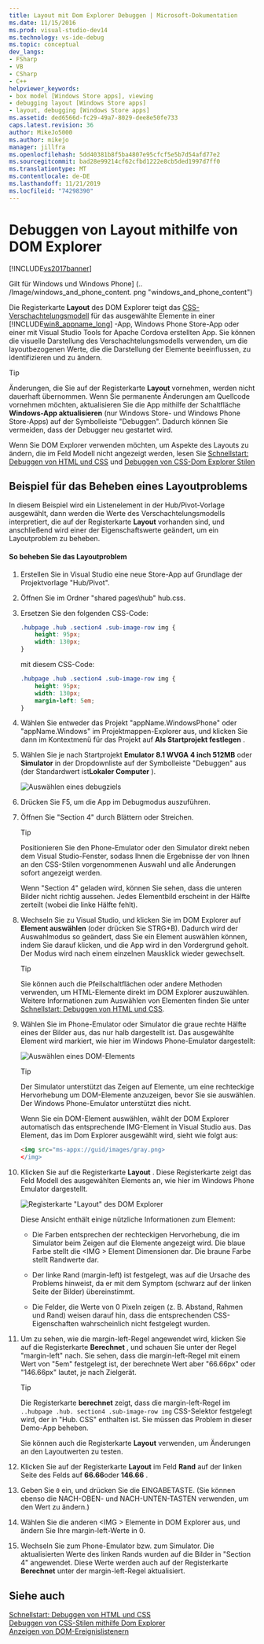 ```yaml
---
title: Layout mit Dom Explorer Debuggen | Microsoft-Dokumentation
ms.date: 11/15/2016
ms.prod: visual-studio-dev14
ms.technology: vs-ide-debug
ms.topic: conceptual
dev_langs:
- FSharp
- VB
- CSharp
- C++
helpviewer_keywords:
- box model [Windows Store apps], viewing
- debugging layout [Windows Store apps]
- layout, debugging [Windows Store apps]
ms.assetid: ded6566d-fc29-49a7-8029-dee8e50fe733
caps.latest.revision: 36
author: MikeJo5000
ms.author: mikejo
manager: jillfra
ms.openlocfilehash: 5dd40381b8f5ba4807e95cfcf5e5b7d54afd77e2
ms.sourcegitcommit: bad28e99214cf62cfbd1222e8cb5ded1997d7ff0
ms.translationtype: MT
ms.contentlocale: de-DE
ms.lasthandoff: 11/21/2019
ms.locfileid: "74298390"
---
```

# <a name="debug-layout-using-dom-explorer"></a>Debuggen von Layout mithilfe von DOM Explorer
[!INCLUDE[vs2017banner](../includes/vs2017banner.md)]

Gilt für Windows und Windows Phone] (.. /Image/windows_and_phone_content. png "windows_and_phone_content")  
  
 Die Registerkarte **Layout** des DOM Explorer teigt das [CSS-Verschachtelungsmodell](https://go.microsoft.com/fwlink/?LinkID=238778) für das ausgewählte Elemente in einer [!INCLUDE[win8_appname_long](../includes/win8-appname-long-md.md)] -App, Windows Phone Store-App oder einer mit Visual Studio Tools for Apache Cordova erstellten App. Sie können die visuelle Darstellung des Verschachtelungsmodells verwenden, um die layoutbezogenen Werte, die die Darstellung der Elemente beeinflussen, zu identifizieren und zu ändern.  
  
> [!TIP]
> Änderungen, die Sie auf der Registerkarte **Layout** vornehmen, werden nicht dauerhaft übernommen. Wenn Sie permanente Änderungen am Quellcode vornehmen möchten, aktualisieren Sie die App mithilfe der Schaltfläche **Windows-App aktualisieren** (nur Windows Store- und Windows Phone Store-Apps) auf der Symbolleiste "Debuggen". Dadurch können Sie vermeiden, dass der Debugger neu gestartet wird.  
  
 Wenn Sie DOM Explorer verwenden möchten, um Aspekte des Layouts zu ändern, die im Feld Modell nicht angezeigt werden, lesen Sie [Schnellstart: Debuggen von HTML und CSS](../debugger/quickstart-debug-html-and-css.md) und [Debuggen von CSS-Dom Explorer Stilen](../debugger/debug-css-styles-using-dom-explorer.md)  
  
## <a name="example-of-fixing-a-layout-issue"></a>Beispiel für das Beheben eines Layoutproblems  
 In diesem Beispiel wird ein Listenelement in der Hub/Pivot-Vorlage ausgewählt, dann werden die Werte des Verschachtelungsmodells interpretiert, die auf der Registerkarte **Layout** vorhanden sind, und anschließend wird einer der Eigenschaftswerte geändert, um ein Layoutproblem zu beheben.  
  
#### <a name="to-fix-the-layout-issue"></a>So beheben Sie das Layoutproblem  
  
1. Erstellen Sie in Visual Studio eine neue Store-App auf Grundlage der Projektvorlage "Hub/Pivot".  
  
2. Öffnen Sie im Ordner "shared pages\hub" hub.css.  
  
3. Ersetzen Sie den folgenden CSS-Code:  
  
    ```css  
    .hubpage .hub .section4 .sub-image-row img {  
        height: 95px;  
        width: 130px;  
    }  
    ```  
  
     mit diesem CSS-Code:  
  
    ```css  
    .hubpage .hub .section4 .sub-image-row img {  
        height: 95px;  
        width: 130px;  
        margin-left: 5em;  
    }  
    ```  
  
4. Wählen Sie entweder das Projekt "appName.WindowsPhone" oder "appName.Windows" im Projektmappen-Explorer aus, und klicken Sie dann im Kontextmenü für das Projekt auf **Als Startprojekt festlegen** .  
  
5. Wählen Sie je nach Startprojekt **Emulator 8.1 WVGA 4 inch 512MB** oder **Simulator** in der Dropdownliste auf der Symbolleiste "Debuggen" aus (der Standardwert ist**Lokaler Computer** ).  
  
     ![Auswählen eines debugziels](../debugger/media/js-dom-debug-target-emu.png "JS_DOM_Debug_Target_Emu")  
  
6. Drücken Sie F5, um die App im Debugmodus auszuführen.  
  
7. Öffnen Sie "Section 4" durch Blättern oder Streichen.  
  
    > [!TIP]
    > Positionieren Sie den Phone-Emulator oder den Simulator direkt neben dem Visual Studio-Fenster, sodass Ihnen die Ergebnisse der von Ihnen an den CSS-Stilen vorgenommenen Auswahl und alle Änderungen sofort angezeigt werden.  
  
     Wenn "Section 4" geladen wird, können Sie sehen, dass die unteren Bilder nicht richtig aussehen. Jedes Elementbild erscheint in der Hälfte zerteilt (wobei die linke Hälfte fehlt).  
  
8. Wechseln Sie zu Visual Studio, und klicken Sie im DOM Explorer auf **Element auswählen** (oder drücken Sie STRG+B). Dadurch wird der Auswahlmodus so geändert, dass Sie ein Element auswählen können, indem Sie darauf klicken, und die App wird in den Vordergrund geholt. Der Modus wird nach einem einzelnen Mausklick wieder gewechselt.  
  
    > [!TIP]
    > Sie können auch die Pfeilschaltflächen oder andere Methoden verwenden, um HTML-Elemente direkt im DOM Explorer auszuwählen. Weitere Informationen zum Auswählen von Elementen finden Sie unter [Schnellstart: Debuggen von HTML und CSS](../debugger/quickstart-debug-html-and-css.md).  
  
9. Wählen Sie im Phone-Emulator oder Simulator die graue rechte Hälfte eines der Bilder aus, das nur halb dargestellt ist. Das ausgewählte Element wird markiert, wie hier im Windows Phone-Emulator dargestellt:  
  
     ![Auswählen eines DOM-Elements](../debugger/media/js-css-layout-select.png "JS_CSS_Layout_Select")  
  
    > [!TIP]
    > Der Simulator unterstützt das Zeigen auf Elemente, um eine rechteckige Hervorhebung um DOM-Elemente anzuzeigen, bevor Sie sie auswählen. Der Windows Phone-Emulator unterstützt dies nicht.  
  
     Wenn Sie ein DOM-Element auswählen, wählt der DOM Explorer automatisch das entsprechende IMG-Element in Visual Studio aus. Das Element, das im Dom Explorer ausgewählt wird, sieht wie folgt aus:  
  
    ```html  
    <img src="ms-appx://guid/images/gray.png>   
    </img>  
    ```  
  
10. Klicken Sie auf die Registerkarte **Layout** . Diese Registerkarte zeigt das Feld Modell des ausgewählten Elements an, wie hier im Windows Phone Emulator dargestellt.  
  
     ![Registerkarte "Layout" des DOM Explorer](../debugger/media/js-css-layout.png "JS_CSS_Layout")  
  
     Diese Ansicht enthält einige nützliche Informationen zum Element:  
  
    - Die Farben entsprechen der rechteckigen Hervorhebung, die im Simulator beim Zeigen auf die Elemente angezeigt wird. Die blaue Farbe stellt die \<IMG > Element Dimensionen dar. Die braune Farbe stellt Randwerte dar.  
  
    - Der linke Rand (margin-left) ist festgelegt, was auf die Ursache des Problems hinweist, da er mit dem Symptom (schwarz auf der linken Seite der Bilder) übereinstimmt.  
  
    - Die Felder, die Werte von 0 Pixeln zeigen (z. B. Abstand, Rahmen und Rand) weisen darauf hin, dass die entsprechenden CSS-Eigenschaften wahrscheinlich nicht festgelegt wurden.  
  
11. Um zu sehen, wie die margin-left-Regel angewendet wird, klicken Sie auf die Registerkarte **Berechnet** , und schauen Sie unter der Regel "margin-left" nach. Sie sehen, dass die margin-left-Regel mit einem Wert von "5em" festgelegt ist, der berechnete Wert aber "66.66px" oder "146.66px" lautet, je nach Zielgerät.  
  
    > [!TIP]
    > Die Registerkarte **berechnet** zeigt, dass die margin-left-Regel im `..hubpage .hub. section4 .sub-image-row img` CSS-Selektor festgelegt wird, der in "Hub. CSS" enthalten ist. Sie müssen das Problem in dieser Demo-App beheben.  
  
     Sie können auch die Registerkarte **Layout** verwenden, um Änderungen an den Layoutwerten zu testen.  
  
12. Klicken Sie auf der Registerkarte **Layout** im Feld **Rand** auf der linken Seite des Felds auf **66.66**oder **146.66** .  
  
13. Geben Sie `0` ein, und drücken Sie die EINGABETASTE. (Sie können ebenso die NACH-OBEN- und NACH-UNTEN-TASTEN verwenden, um den Wert zu ändern.)  
  
14. Wählen Sie die anderen \<IMG > Elemente in DOM Explorer aus, und ändern Sie Ihre margin-left-Werte in 0.  
  
15. Wechseln Sie zum Phone-Emulator bzw. zum Simulator. Die aktualisierten Werte des linken Rands wurden auf die Bilder in "Section 4" angewendet. Diese Werte werden auch auf der Registerkarte **Berechnet** unter der margin-left-Regel aktualisiert.  
  
## <a name="see-also"></a>Siehe auch  
 [Schnellstart: Debuggen von HTML und CSS](../debugger/quickstart-debug-html-and-css.md)   
 [Debuggen von CSS-Stilen mithilfe Dom Explorer](../debugger/debug-css-styles-using-dom-explorer.md)   
 [Anzeigen von DOM-Ereignislistenern](../debugger/view-dom-event-listeners.md)
